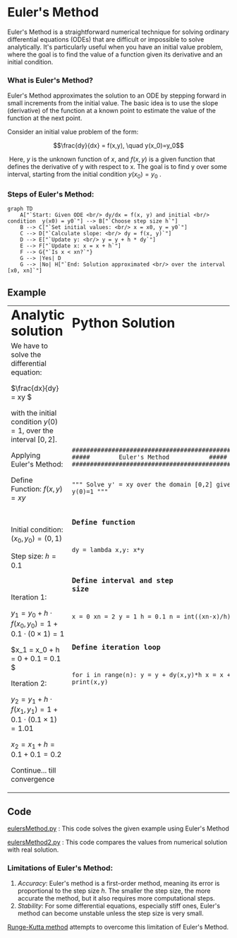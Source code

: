 # Euler's Method

Euler's Method is a straightforward numerical technique for solving ordinary differential equations (ODEs) that are difficult or impossible to solve analytically. It's particularly useful when you have an initial value problem, where the goal is to find the value of a function given its derivative and an initial condition.

### What is Euler's Method?
Euler's Method approximates the solution to an ODE by stepping forward in small increments from the initial value. The basic idea is to use the slope (derivative) of the function at a known point to estimate the value of the function at the next point.


Consider an initial value problem of the form:

```math
\frac{dy}{dx} = f(x,y), \quad y(x_0)=y_0
```
​
Here, $y$ is the unknown function of $x$, and $f(x,y)$ is a given function that defines the derivative of y with respect to x. The goal is to find  y over some interval, starting from the initial condition $y(x_0) = y_0$ .


### Steps of Euler's Method:

```mermaid
graph TD
    A["`Start: Given ODE <br/> dy/dx = f(x, y) and initial <br/> condition  y(x0) = y0`"] --> B["`Choose step size h`"]
    B --> C["`Set initial values: <br/> x = x0, y = y0`"]
    C --> D["`Calculate slope: <br/> dy = f(x, y)`"]
    D --> E["`Update y: <br/> y = y + h * dy`"]
    E --> F["`Update x: x = x + h`"]
    F --> G{"`Is x < xn?`"}
    G --> |Yes| D
    G --> |No| H["`End: Solution approximated <br/> over the interval [x0, xn]`"]

```
## Example

<table border="0">
 <tr>
    <td><b style="font-size:30px">Analytic solution </b></td>
    <td><b style="font-size:30px">Python Solution </b></td>
 </tr>
 <tr>
    <td>We have to solve the differential equation:

$\frac{dx}{dy} = xy $

with the initial condition $y(0)=1$, over the interval $[0,2]$.

Applying Euler's Method:

Define Function:
$f(x,y)=xy$
<p>&nbsp;</p> <!-- Adds vertical space -->

Initial condition: $(x_0 ,y_0) = (0,1)$

Step size: $ℎ = 0.1$


<p>&nbsp;</p> <!-- Adds vertical space -->
Iteration 1:

$y_1 = y_0 + h \cdot f(x_0, y_0) = 1 + 0.1 \cdot (0 \times 1) = 1$

$x_1 = x_0 + h = 0 + 0.1 = 0.1 $

Iteration 2:

$y_2 = y_1 + h \cdot f(x_1, y_1) = 1 + 0.1 \cdot (0.1 \times 1) = 1.01$

$x_2 = x_1 + h = 0.1 + 0.1 = 0.2$

Continue... till convergence
</td>
    <td>
<pre><code class="language-python">
################################################
#####        Euler's Method           #####
#############################################

""" Solve y' = xy over the domain [0,2]
given y(0)=1
"""
### Define function
dy = lambda x,y: x*y 

### Define interval and step size
x = 0
xn = 2
y = 1
h = 0.1
n = int((xn-x)/h)

### Define iteration loop
for i in range(n):
    y = y + dy(x,y)*h
    x = x + h
    print(x,y)
</code></pre>

</td>
 </tr>
</table>


## Code
[eulersMethod.py](eulersMethod.py) : This code solves the given example using Euler's Method

[eulersMethod2.py](eulersMethod2.py) : This code compares the values from numerical solution with real solution.


### Limitations of Euler's Method:
1. *Accuracy*: Euler's method is a first-order method, meaning its error is proportional to the step size $h$. The smaller the step size, the more accurate the method, but it also requires more computational steps.
2. *Stability*: For some differential equations, especially stiff ones, Euler's method can become unstable unless the step size is very small.

[Runge-Kutta method](https://github.com/nishantaMishra/computational-physics-in-python/tree/main/ordinaryDifferntialEquations/rungeKutta) attempts to overcome this limitation of Euler's Method.



